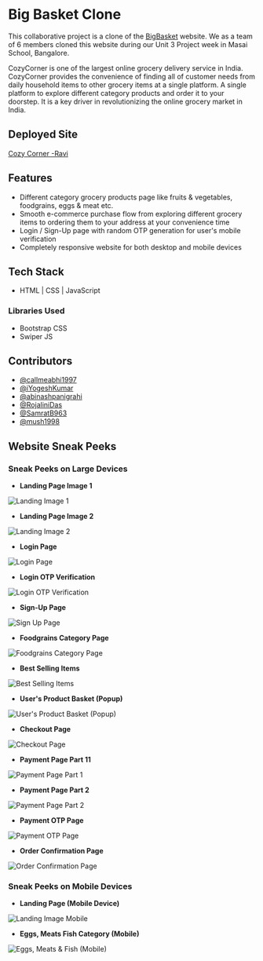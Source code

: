 # Big Basket Clone

This collaborative project is a clone of the [BigBasket](https://www.bigbasket.com/) website. We as a team of 6 members cloned this website during our Unit 3 Project week in Masai School, Bangalore.

CozyCorner  is one of the largest online grocery delivery service in India. CozyCorner provides the convenience of finding all of customer needs from daily household items to other grocery items at a single platform. A single platform to explore different category products and order it to your doorstep. It is a key driver in revolutionizing the online grocery market in India.




## Deployed Site

[Cozy Corner -Ravi](https://bigbasket-clone26.netlify.app/)




## Features

- Different category grocery products page like fruits & vegetables, foodgrains, eggs & meat etc.
- Smooth e-commerce purchase flow from exploring different grocery items to ordering them to your address at your convenience time
- Login / Sign-Up page with random OTP generation for user's mobile verification
- Completely responsive website for both desktop and mobile devices



## Tech Stack

- HTML | CSS | JavaScript

### Libraries Used 

- Bootstrap CSS
- Swiper JS



## Contributors

- [@callmeabhi1997](https://github.com/callmeabhi1997)
- [@iYogeshKumar](https://github.com/iYogeshkumar)
- [@abinashpanigrahi](https://github.com/abinashpanigrahi)
- [@RojaliniDas](https://github.com/RojaliniDas)
- [@SamratB963](https://github.com/SamratB963)
- [@mush1998](https://github.com/mush1998)



## Website Sneak Peeks

### Sneak Peeks on Large Devices

- **Landing Page Image 1**

![Landing Image 1](./Website%20Sneak%20Peeks/landing%20page%201.png?raw=true)

- **Landing Page Image 2**

![Landing Image 2](./Website%20Sneak%20Peeks/landing%20category.png?raw=true)


- **Login Page**

![Login Page](./Website%20Sneak%20Peeks/Login.png?raw=true)

- **Login OTP Verification**

![Login OTP Verification](./Website%20Sneak%20Peeks/login%20OTP.png?raw=true)

- **Sign-Up Page**

![Sign Up Page](./Website%20Sneak%20Peeks/sign-up%20page.png?raw=true)

- **Foodgrains Category Page**

![Foodgrains Category Page](./Website%20Sneak%20Peeks/foodgrains%20page%201.png)


- **Best Selling Items**

![Best Selling Items](./Website%20Sneak%20Peeks/best%20selling.png?raw=true)

- **User's Product Basket (Popup)**

![User's Product Basket (Popup)](./Website%20Sneak%20Peeks/Small%20basket%20page.png?raw=true)

- **Checkout Page**

![Checkout Page](./Website%20Sneak%20Peeks/Checkout%20page.png?raw=true)

- **Payment Page Part 11**

![Payment Page Part 1](./Website%20Sneak%20Peeks/payment%20page%201.png?raw=true)

- **Payment Page Part 2**

![Payment Page Part 2](./Website%20Sneak%20Peeks/payment%20page%202.png?raw=true)

- **Payment OTP Page**

![Payment OTP Page](./Website%20Sneak%20Peeks/payment%20otp.png?raw=true)

- **Order Confirmation Page**

![Order Confirmation Page](./Website%20Sneak%20Peeks/order%20confirmation.png?raw=true)


### Sneak Peeks on Mobile Devices

- **Landing Page (Mobile Device)**

![Landing Image Mobile](./Website%20Sneak%20Peeks/mobile%20landing.jpg?raw=true)


- **Eggs, Meats Fish Category (Mobile)**

![Eggs, Meats & Fish (Mobile)](./Website%20Sneak%20Peeks/mobile%20category.jpg)






